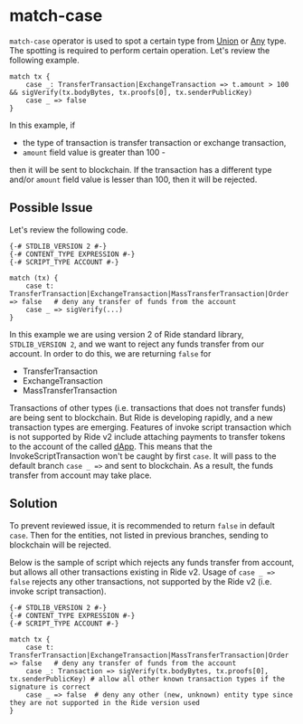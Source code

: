 # match-case

`match-case` operator is used to spot a certain type from [Union](/en/ride/data-types/union) or [Any](/en/ride/data-types/any) type. The spotting is required to perform certain operation. Let's review the following example.

```ride
match tx {
    case _: TransferTransaction|ExchangeTransaction => t.amount > 100 && sigVerify(tx.bodyBytes, tx.proofs[0], tx.senderPublicKey)
    case _ => false
}
```

In this example, if

* the type of transaction is transfer transaction or exchange transaction,
* `amount` field value is greater than 100 -

then it will be sent to blockchain. If the transaction has a different type and/or `amount` field value is lesser than 100, then it will be rejected.

## Possible Issue

Let's review the following code.

```ride
{-# STDLIB_VERSION 2 #-}
{-# CONTENT_TYPE EXPRESSION #-}
{-# SCRIPT_TYPE ACCOUNT #-}

match (tx) {
    case t: TransferTransaction|ExchangeTransaction|MassTransferTransaction|Order => false   # deny any transfer of funds from the account
    case _ => sigVerify(...)
}
```

In this example we are using version 2 of Ride standard library, `STDLIB_VERSION 2`, and we want to reject any funds transfer from our account. In order to do this, we are returning `false` for  

* TransferTransaction
* ExchangeTransaction
* MassTransferTransaction

Transactions of other types (i.e. transactions that does not transfer funds) are being sent to blockchain. But Ride is developing rapidly, and a new transaction types are emerging. Features of invoke script transaction which is not supported by Ride v2 include attaching payments to transfer tokens to the account of the called [dApp](/en/blockchain/account/dapp). This means that the InvokeScriptTransaction won't be caught by first `case`. It will pass to the default branch `case _ =>` and sent to blockchain. As a result, the funds transfer from account may take place.

## Solution

To prevent reviewed issue, it is recommended to return `false` in default `case`. Then for the entities, not listed in previous branches, sending to blockchain will be rejected.

Below is the sample of script which rejects any funds transfer from account, but allows all other transactions existing in Ride v2. Usage of `case _ => false` rejects any other transactions, not supported by the Ride v2 (i.e. invoke script transaction).

```ride
{-# STDLIB_VERSION 2 #-}
{-# CONTENT_TYPE EXPRESSION #-}
{-# SCRIPT_TYPE ACCOUNT #-}
  
match tx {
    case t: TransferTransaction|ExchangeTransaction|MassTransferTransaction|Order => false   # deny any transfer of funds from the account
    case _: Transaction => sigVerify(tx.bodyBytes, tx.proofs[0], tx.senderPublicKey) # allow all other known transaction types if the signature is correct
    case _ => false  # deny any other (new, unknown) entity type since they are not supported in the Ride version used
}
```
